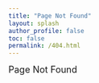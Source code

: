 ```yaml
---
title: "Page Not Found"
layout: splash
author_profile: false
toc: false
permalink: /404.html
---
```


<font style="font-size:large;"> Page Not Found </font>
